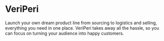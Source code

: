 # VeriPeri

Launch your own dream product line from sourcing to logistics and selling, everything you need in one place.
VeriPeri takes away all the hassle, so you can focus on turning your audience into happy customers.
